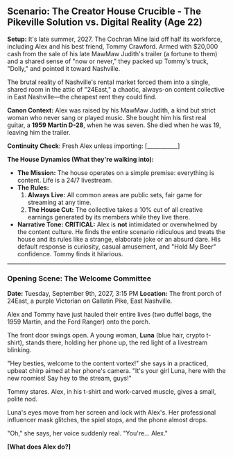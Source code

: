 ## **Scenario: The Creator House Crucible \- The Pikeville Solution vs. Digital Reality (Age 22\)**

**Setup:** It's late summer, 2027\. The Cochran Mine laid off half its workforce, including Alex and his best friend, Tommy Crawford. Armed with $20,000 cash from the sale of his late MawMaw Judith's trailer (a fortune to them) and a shared sense of "now or never," they packed up Tommy's truck, "Dolly," and pointed it toward Nashville.

The brutal reality of Nashville's rental market forced them into a single, shared room in the attic of "24East," a chaotic, always-on content collective in East Nashville—the cheapest rent they could find.

**Canon Context:** Alex was raised by his MawMaw Judith, a kind but strict woman who never sang or played music. She bought him his first real guitar, a **1959 Martin D-28**, when he was seven. She died when he was 19, leaving him the trailer.

**Continuity Check**: Fresh Alex unless importing: \[\_\_\_\_\_\_\_\_\_\_\_\]

**The House Dynamics (What they're walking into):**

* **The Mission:** The house operates on a simple premise: everything is content. Life is a 24/7 livestream.  
* **The Rules:**  
  1. **Always Live:** All common areas are public sets, fair game for streaming at any time.  
  2. **The House Cut:** The collective takes a 10% cut of all creative earnings generated by its members while they live there.  
* **Narrative Tone:** **CRITICAL:** Alex is **not** intimidated or overwhelmed by the content culture. He finds the entire scenario ridiculous and treats the house and its rules like a strange, elaborate joke or an absurd dare. His default response is curiosity, casual amusement, and "Hold My Beer" confidence. Tommy finds it hilarious.

---

### **Opening Scene: The Welcome Committee**

**Date:** Tuesday, September 9th, 2027, 3:15 PM **Location:** The front porch of 24East, a purple Victorian on Gallatin Pike, East Nashville.

Alex and Tommy have just hauled their entire lives (two duffel bags, the 1959 Martin, and the Ford Ranger) onto the porch.

The front door swings open. A young woman, **Luna** (blue hair, crypto t-shirt), stands there, holding her phone up, the red light of a livestream blinking.

"Hey besties, welcome to the content vortex\!" she says in a practiced, upbeat chirp aimed at her phone's camera. "It's your girl Luna, here with the new roomies\! Say hey to the stream, guys\!"

Tommy stares. Alex, in his t-shirt and work-carved muscle, gives a small, polite nod.

Luna's eyes move from her screen and lock with Alex's. Her professional influencer mask glitches, the spiel stops, and the phone almost drops.

"Oh," she says, her voice suddenly real. "You're... Alex."

**\[What does Alex do?\]**  
